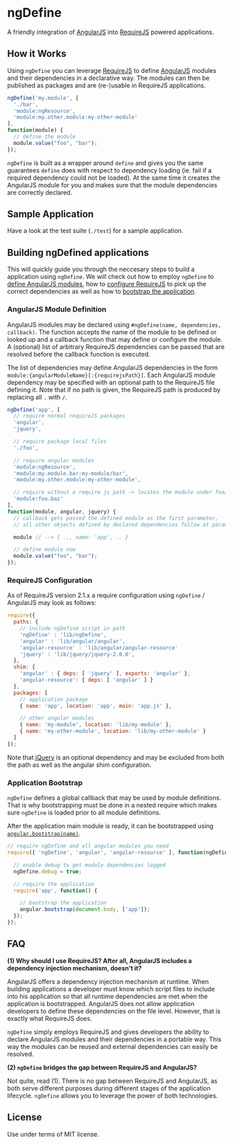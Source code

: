 ngDefine
========

A friendly integration of [AngularJS](http://angularjs.org/) into [RequireJS](http://requirejs.org/) powered applications.


How it Works
------------

Using `ngDefine` you can leverage [RequireJS](http://requirejs.org/) to define [AngularJS](http://angularjs.org/) modules and their dependencies in a declarative way. The modules can then be published as packages and are (re-)usable in RequireJS applications.

```javascript
ngDefine('my.module', [
  './bar',
  'module:ngResource',
  'module:my.other.module:my-other-module'
],
function(module) {
  // define the module
  module.value("foo", "bar");
});
```

`ngDefine` is built as a wrapper around `define` and gives you the same guarantees `define` does with respect to dependency loading (ie. fail if a required dependency could not be loaded). 
At the same time it creates the AngularJS module for you and makes sure that the module dependencies are correctly declared.


Sample Application
------------------

Have a look at the test suite (`./test`) for a sample application. 


Building ngDefined applications
-------------------------------

This will quickly guide you through the neccesary steps to build a application using `ngDefine`. 
We will check out how to employ `ngDefine` to [define AngularJS modules](#AngularJS-Module-Definition), how to [configure RequireJS](#RequireJS-Configuration) to pick up the correct dependencies as well as how to [bootstrap the application](#Application-Bootstrap).


### AngularJS Module Definition

AngularJS modules may be declared using `#ngDefine(name, dependencies, callback)`. 
The function accepts the name of the module to be defined or looked up and a callback function that may define or configure the module.
A (optional) list of arbitrary RequireJS dependencies can be passed that are resolved before the callback function is executed.

The list of dependencies may define AngularJS dependencies in the form `module:{angularModuleName}[:{requirejsPath}]`. 
Each AngularJS module dependency may be specified with an optional path to the RequireJS file defining it. 
Note that if no path is given, the RequireJS path is produced by replacing all `.` with `/`. 


```javascript
ngDefine('app', [
  // require normal requireJS packages
  'angular',
  'jquery',

  // require package local files
  './foo',

  // require angular modules
  'module:ngResource',
  'module:my.module.bar:my-module/bar',
  'module:my.other.module:my-other-module',

  // require without a require js path -> locates the module under foo/baz
  'module:foo.baz'
],
function(module, angular, jquery) {
  // callback gets passed the defined module as the first parameter, 
  // all other objects defined by declared dependencies follow at parameter 1..n

  module // --> { .., name: 'app', .. }

  // define module now
  module.value("foo", "bar");
});
```

### RequireJS Configuration

As of RequireJS version 2.1.x a require configuration using `ngDefine` / AngularJS may look as follows:

```javascript
require({
  paths: {
    // include ngDefine script in path
    'ngDefine' : 'lib/ngDefine', 
    'angular' : 'lib/angular/angular',
    'angular-resource' : 'lib/angular/angular-resource'
    'jquery' : 'lib/jquery/jquery-2.0.0',
  },
  shim: {
    'angular' : { deps: [ 'jquery' ], exports: 'angular' },
    'angular-resource': { deps: [ 'angular' ] }
  },
  packages: [
    // application package
    { name: 'app', location: 'app', main: 'app.js' },

    // other angular modules
    { name: 'my-module', location: 'lib/my-module' },
    { name: 'my-other-module', location: 'lib/my-other-module' }
  ]
});
```

Note that [jQuery](http://jquery.com/) is an optional dependency and may be excluded from both the path as well as the angular shim configuration. 


### Application Bootstrap

`ngDefine` defines a global callback that may be used by module definitions. 
That is why bootstrapping must be done in a nested require which makes sure `ngDefine` is loaded prior to all module definitions.

After the application main module is ready, it can be bootstrapped using [`angular.bootstrap(name)`](http://docs.angularjs.org/api/angular.bootstrap).

```javascript
// require ngDefine and all angular modules you need
require([ 'ngDefine', 'angular', 'angular-resource' ], function(ngDefine, angular) {

  // enable debug to get module dependencies logged
  ngDefine.debug = true;

  // require the application
  require('app', function() {

    // bootstrap the application
    angular.bootstrap(document.body, ['app']);
  });
});
```


FAQ
---

**(1) Why should I use RequireJS? After all, AngularJS includes a dependency injection mechanism, doesn't it?**

AngularJS offers a dependency injection mechanism at runtime. 
When building applications a developer must know which script files to include into his application so that all runtime dependencies are met when the application is bootstrapped. 
AngularJS does not allow application developers to define these dependencies on the file level. 
However, that is exactly what RequireJS does. 

`ngDefine` simply employs RequireJS and gives developers the ability to declare AngularJS modules and their dependencies in a portable way. 
This way the modules can be reused and external dependencies can easily be resolved.

**(2) `ngDefine` bridges the gap between RequireJS and AngularJS?**

Not quite, read (1). There is no gap between RequireJS and AngularJS, as both serve different purposes during different stages of the application lifecycle. 
`ngDefine` allows you to leverage the power of both technologies. 


License
-------

Use under terms of MIT license.
